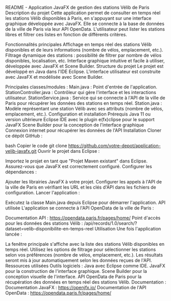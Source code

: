 README - Application JavaFX de gestion des stations Vélib de Paris
Description du projet
Cette application permet de consulter en temps réel les stations Vélib disponibles à Paris, en s'appuyant sur une interface graphique développée avec JavaFX. Elle se connecte à la base de données de la ville de Paris via leur API OpenData. L'utilisateur peut lister les stations libres et filtrer ces listes en fonction de différents critères.

Fonctionnalités principales
Affichage en temps réel des stations Vélib disponibles et de leurs informations (nombre de vélos, emplacement, etc.).
Filtrage dynamique des stations : possibilité de filtrer par nombre de vélos disponibles, localisation, etc.
Interface graphique intuitive et facile à utiliser, développée avec JavaFX et Scene Builder.
Structure du projet
Le projet est développé en Java dans l'IDE Eclipse. L'interface utilisateur est construite avec JavaFX et modélisée avec Scene Builder.

Principales classes/modules :
Main.java : Point d'entrée de l'application.
StationController.java : Contrôleur qui gère l'interface et les interactions utilisateur.
StationService.java : Service qui se connecte à l'API de la ville de Paris pour récupérer les données des stations en temps réel.
Station.java : Modèle représentant une station Vélib avec ses attributs (nombre de vélos, emplacement, etc.).
Configuration et installation
Prérequis
Java 11 ou version ultérieure
Eclipse IDE avec le plugin e(fx)clipse pour le support JavaFX
Scene Builder pour la conception de l'interface graphique
Connexion internet pour récupérer les données de l'API
Installation
Cloner ce dépôt GitHub :

bash
Copier le code
git clone https://github.com/votre-depot/application-velib-javafx.git
Ouvrir le projet dans Eclipse :

Importez le projet en tant que "Projet Maven existant" dans Eclipse.
Assurez-vous que JavaFX est correctement configuré.
Configurer les dépendances :

Ajouter les librairies JavaFX à votre projet.
Configurer les appels à l'API de la ville de Paris en vérifiant les URL et les clés d'API dans les fichiers de configuration.
Lancer l'application :

Exécutez la classe Main.java depuis Eclipse pour démarrer l'application.
API utilisée
L'application se connecte à l'API OpenData de la ville de Paris :

Documentation API : https://opendata.paris.fr/pages/home/
Point d'accès pour les données des stations Vélib : /api/records/1.0/search/?dataset=velib-disponibilite-en-temps-reel
Utilisation
Une fois l'application lancée :

La fenêtre principale s'affiche avec la liste des stations Vélib disponibles en temps réel.
Utilisez les options de filtrage pour sélectionner les stations selon vos préférences (nombre de vélos, emplacement, etc.).
Les résultats seront mis à jour automatiquement selon les données reçues de l'API.
Ressources utilisées
Outils logiciels :
Java avec Eclipse comme IDE.
JavaFX pour la construction de l'interface graphique.
Scene Builder pour la conception visuelle de l'interface.
API OpenData de Paris pour la récupération des données en temps réel des stations Vélib.
Documentation :
Documentation JavaFX : https://openjfx.io/
Documentation de l'API OpenData : https://opendata.paris.fr/pages/home/
